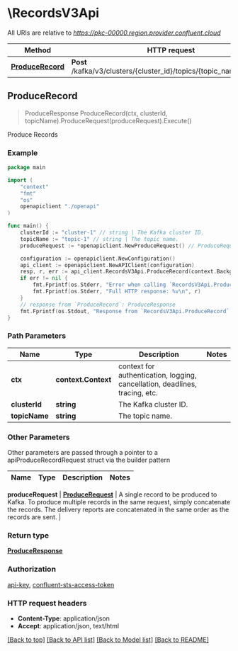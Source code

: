 # \RecordsV3Api

All URIs are relative to *https://pkc-00000.region.provider.confluent.cloud*

Method | HTTP request | Description
------------- | ------------- | -------------
[**ProduceRecord**](RecordsV3Api.md#ProduceRecord) | **Post** /kafka/v3/clusters/{cluster_id}/topics/{topic_name}/records | Produce Records



## ProduceRecord

> ProduceResponse ProduceRecord(ctx, clusterId, topicName).ProduceRequest(produceRequest).Execute()

Produce Records



### Example

```go
package main

import (
    "context"
    "fmt"
    "os"
    openapiclient "./openapi"
)

func main() {
    clusterId := "cluster-1" // string | The Kafka cluster ID.
    topicName := "topic-1" // string | The topic name.
    produceRequest := *openapiclient.NewProduceRequest() // ProduceRequest | A single record to be produced to Kafka. To produce multiple records in the same request, simply concatenate the records. The delivery reports are concatenated in the same order as the records are sent. (optional)

    configuration := openapiclient.NewConfiguration()
    api_client := openapiclient.NewAPIClient(configuration)
    resp, r, err := api_client.RecordsV3Api.ProduceRecord(context.Background(), clusterId, topicName).ProduceRequest(produceRequest).Execute()
    if err != nil {
        fmt.Fprintf(os.Stderr, "Error when calling `RecordsV3Api.ProduceRecord``: %v\n", err)
        fmt.Fprintf(os.Stderr, "Full HTTP response: %v\n", r)
    }
    // response from `ProduceRecord`: ProduceResponse
    fmt.Fprintf(os.Stdout, "Response from `RecordsV3Api.ProduceRecord`: %v\n", resp)
}
```

### Path Parameters


Name | Type | Description  | Notes
------------- | ------------- | ------------- | -------------
**ctx** | **context.Context** | context for authentication, logging, cancellation, deadlines, tracing, etc.
**clusterId** | **string** | The Kafka cluster ID. | 
**topicName** | **string** | The topic name. | 

### Other Parameters

Other parameters are passed through a pointer to a apiProduceRecordRequest struct via the builder pattern


Name | Type | Description  | Notes
------------- | ------------- | ------------- | -------------


 **produceRequest** | [**ProduceRequest**](ProduceRequest.md) | A single record to be produced to Kafka. To produce multiple records in the same request, simply concatenate the records. The delivery reports are concatenated in the same order as the records are sent. | 

### Return type

[**ProduceResponse**](ProduceResponse.md)

### Authorization

[api-key](../README.md#api-key), [confluent-sts-access-token](../README.md#confluent-sts-access-token)

### HTTP request headers

- **Content-Type**: application/json
- **Accept**: application/json, text/html

[[Back to top]](#) [[Back to API list]](../README.md#documentation-for-api-endpoints)
[[Back to Model list]](../README.md#documentation-for-models)
[[Back to README]](../README.md)

